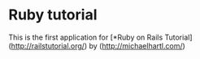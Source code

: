 # Ruby tutorial
This is the first application for [*Ruby on Rails Tutorial] (http://railstutorial.org/) by (http://michaelhartl.com/)